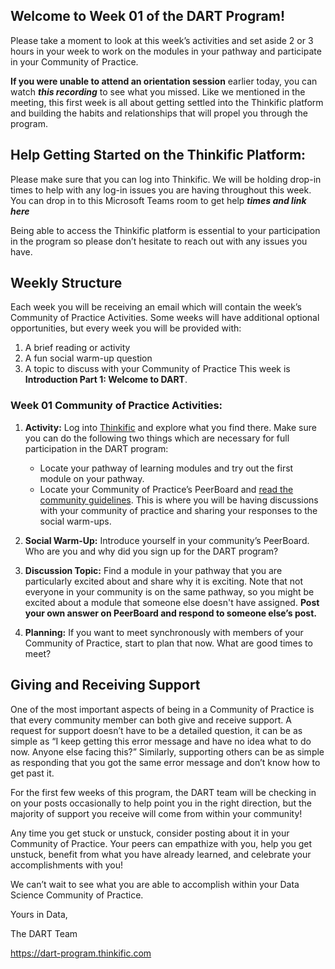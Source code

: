 ## **Welcome to Week 01 of the DART Program!**

Please take a moment to look at this week’s activities and set aside 2 or 3 hours in your week to work on the modules in your pathway and participate in your Community of Practice. 

**If you were unable to attend an orientation session** earlier today, you can watch _**this recording**_ to see what you missed. Like we mentioned in the meeting, this first week is all about getting settled into the Thinkific platform and building the habits and relationships that will propel you through the program.

## Help Getting Started on the Thinkific Platform:

Please make sure that you can log into Thinkific. We will be holding drop-in times to help with any log-in issues you are having throughout this week. You can drop in to this Microsoft Teams room to get help _**times and link here**_

Being able to access the Thinkific platform is essential to your participation in the program so please don’t hesitate to reach out with any issues you have. 

## Weekly Structure

Each week you will be receiving an email which will contain the week’s Community of Practice Activities. Some weeks will have additional optional opportunities, but every week you will be provided with:
1. A brief reading or activity
2. A fun social warm-up question
3. A topic to discuss with your Community of Practice
This week is **Introduction Part 1: Welcome to DART**.

### **Week 01 Community of Practice Activities:**

1. **Activity:** Log into [Thinkific](https://dart-program.thinkific.com/) and explore what you find there. Make sure you can do the following two things which are necessary for full participation in the DART program:
    -  Locate your pathway of learning modules and try out the first module on your pathway.
    - Locate your Community of Practice’s PeerBoard and [read the community guidelines](https://dart-program.thinkific.com/pages/communities-of-practice?path=post--1501091728). This is where you will be having discussions with your community of practice and sharing your responses to the social warm-ups. 

2. **Social Warm-Up:** Introduce yourself in your community’s PeerBoard. Who are you and why did you sign up for the DART program?

3. **Discussion Topic:**  Find a module in your pathway that you are particularly excited about and share why it is exciting. Note that not everyone in your community is on the same pathway, so you might be excited about a module that someone else doesn't have assigned. **Post your own answer on PeerBoard and respond to someone else’s post.**

4. **Planning:** If you want to meet synchronously with members of your Community of Practice, start to plan that now. What are good times to meet? 

## Giving and Receiving Support

One of the most important aspects of being in a Community of Practice is that every community member can both give and receive support. A request for support doesn’t have to be a detailed question, it can be as simple as “I keep getting this error message and have no idea what to do now. Anyone else facing this?” Similarly, supporting others can be as simple as responding that you got the same error message and don’t know how to get past it.

For the first few weeks of this program, the DART team will be checking in on your posts occasionally to help point you in the right direction, but the majority of support you receive will come from within your community!

Any time you get stuck or unstuck, consider posting about it in your Community of Practice. Your peers can empathize with you, help you get unstuck, benefit from what you have already learned, and celebrate your accomplishments with you!

We can’t wait to see what you are able to accomplish within your Data Science Community of Practice. 

 Yours in Data, 

The DART Team

https://dart-program.thinkific.com
